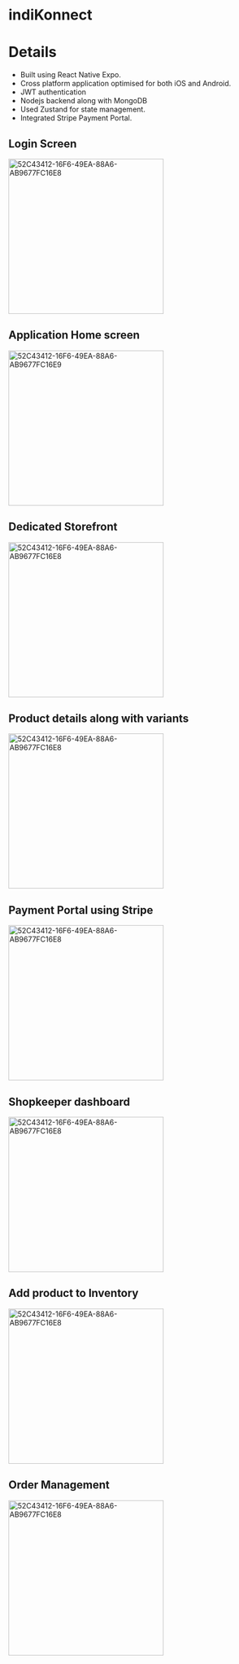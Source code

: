 # indiKonnect

# Details

- Built using React Native Expo.
- Cross platform application optimised for both iOS and Android.
- JWT authentication
- Nodejs backend along with MongoDB
- Used Zustand for state management.
- Integrated Stripe Payment Portal.


## Login Screen

<img width="305" alt="52C43412-16F6-49EA-88A6-AB9677FC16E8" src="https://github.com/p-rohitt/indiKonnect/assets/102830723/213e175c-7d65-4d5d-a48b-fbb0c8e3ab69">

## Application Home screen

<img width="305" alt="52C43412-16F6-49EA-88A6-AB9677FC16E9" src="https://github.com/p-rohitt/indiKonnect/assets/102830723/e2018cb9-d558-4669-9e8e-cad372baa185">


## Dedicated Storefront

<img width="305" alt="52C43412-16F6-49EA-88A6-AB9677FC16E8" src="https://github.com/p-rohitt/indiKonnect/assets/102830723/91fad7dd-558e-4e77-a656-0cf36cdb7706">

## Product details along with variants

<img width="305" alt="52C43412-16F6-49EA-88A6-AB9677FC16E8" src="https://github.com/p-rohitt/indiKonnect/assets/102830723/1ab05510-df45-47d6-9f8b-b828b159510b">


## Payment Portal using Stripe

<img width="305" alt="52C43412-16F6-49EA-88A6-AB9677FC16E8" src="https://github.com/p-rohitt/indiKonnect/assets/102830723/9ee29a96-8d3d-4c6f-aa3e-5c9e5ac09191">


## Shopkeeper dashboard

<img width="305" alt="52C43412-16F6-49EA-88A6-AB9677FC16E8" src="https://github.com/p-rohitt/indiKonnect/assets/102830723/a5fe670a-8cf5-42d6-9253-7293ab45ebd7">

## Add product to Inventory
<img width="305" alt="52C43412-16F6-49EA-88A6-AB9677FC16E8" src="https://github.com/p-rohitt/indiKonnect/assets/102830723/69da2e65-b57f-4c54-bd87-bdc5cf212b4b">


## Order Management

<img width="305" alt="52C43412-16F6-49EA-88A6-AB9677FC16E8" src="https://github.com/p-rohitt/indiKonnect/assets/102830723/75ef97e4-0986-4e44-b4d6-5fe11ed63743">



